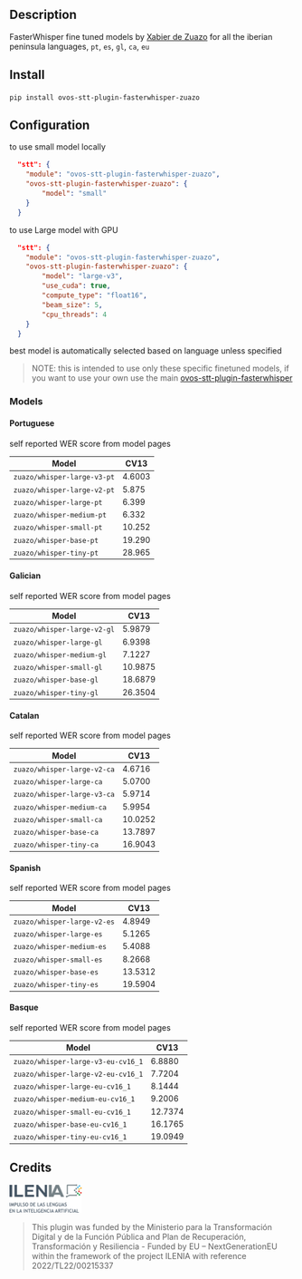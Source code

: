 
## Description

FasterWhisper fine tuned models by [Xabier de Zuazo](https://huggingface.co/zuazo) for all the iberian peninsula languages, `pt`, `es`, `gl`, `ca`, `eu`

## Install

`pip install ovos-stt-plugin-fasterwhisper-zuazo`

## Configuration

to use small model locally

```json
  "stt": {
    "module": "ovos-stt-plugin-fasterwhisper-zuazo",
    "ovos-stt-plugin-fasterwhisper-zuazo": {
        "model": "small"
    }
  }
```

to use Large model with GPU

```json
  "stt": {
    "module": "ovos-stt-plugin-fasterwhisper-zuazo",
    "ovos-stt-plugin-fasterwhisper-zuazo": {
        "model": "large-v3",
        "use_cuda": true,
        "compute_type": "float16",
        "beam_size": 5,
        "cpu_threads": 4
    }
  }
```

best model is automatically selected based on language unless specified

> NOTE: this is intended to use only these specific finetuned models, if you want to use your own use the main [ovos-stt-plugin-fasterwhisper]()

### Models


#### Portuguese

self reported WER score from model pages

| Model                             | CV13   |  
|-----------------------------------|--------| 
| `zuazo/whisper-large-v3-pt`       | 4.6003 |  
| `zuazo/whisper-large-v2-pt`       | 5.875  |  
| `zuazo/whisper-large-pt`          | 6.399  |  
| `zuazo/whisper-medium-pt`         | 6.332  |  
| `zuazo/whisper-small-pt`          | 10.252 |  
| `zuazo/whisper-base-pt`           | 19.290 |  
| `zuazo/whisper-tiny-pt`           | 28.965 |  

#### Galician

self reported WER score from model pages

| Model                       | CV13    |
|-----------------------------|---------|
| `zuazo/whisper-large-v2-gl` | 5.9879  |
| `zuazo/whisper-large-gl`    | 6.9398  |
| `zuazo/whisper-medium-gl`   | 7.1227  |
| `zuazo/whisper-small-gl`    | 10.9875 |
| `zuazo/whisper-base-gl`     | 18.6879 |
| `zuazo/whisper-tiny-gl`     | 26.3504 |

#### Catalan

self reported WER score from model pages

| Model                                                | CV13    |  
|------------------------------------------------------|---------| 
| `zuazo/whisper-large-v2-ca`                          | 4.6716  | 
| `zuazo/whisper-large-ca`                             | 5.0700  | 
| `zuazo/whisper-large-v3-ca`                          | 5.9714  | 
| `zuazo/whisper-medium-ca`                            | 5.9954  | 
| `zuazo/whisper-small-ca`                             | 10.0252 | 
| `zuazo/whisper-base-ca`                              | 13.7897 | 
| `zuazo/whisper-tiny-ca`                              | 16.9043 | 

#### Spanish

self reported WER score from model pages

| Model                       | CV13    |
|-----------------------------|---------|
| `zuazo/whisper-large-v2-es` | 4.8949  |
| `zuazo/whisper-large-es`    | 5.1265  |
| `zuazo/whisper-medium-es`   | 5.4088  |
| `zuazo/whisper-small-es`    | 8.2668  |
| `zuazo/whisper-base-es`     | 13.5312 |
| `zuazo/whisper-tiny-es`     | 19.5904 |

#### Basque

self reported WER score from model pages

| Model                              | CV13    |
|------------------------------------|---------|
| `zuazo/whisper-large-v3-eu-cv16_1` | 6.8880  |
| `zuazo/whisper-large-v2-eu-cv16_1` | 7.7204  |
| `zuazo/whisper-large-eu-cv16_1`    | 8.1444  |
| `zuazo/whisper-medium-eu-cv16_1`   | 9.2006  |
| `zuazo/whisper-small-eu-cv16_1`    | 12.7374 |
| `zuazo/whisper-base-eu-cv16_1`     | 16.1765 |
| `zuazo/whisper-tiny-eu-cv16_1`     | 19.0949 |




## Credits

<img src="img.png" width="128"/>

> This plugin was funded by the Ministerio para la Transformación Digital y de la Función Pública and Plan de Recuperación, Transformación y Resiliencia - Funded by EU – NextGenerationEU within the framework of the project ILENIA with reference 2022/TL22/00215337
